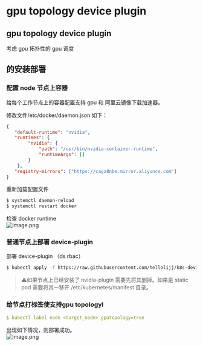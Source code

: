 # gpu topology device plugin

## gpu topology device plugin

考虑 gpu 拓扑性的 gpu 调度

## 的安装部署

<a name="93ALF"></a>
###  配置 node 节点上容器
给每个工作节点上的容器配置支持 gpu 和 阿里云镜像下载加速器。

修改文件/etc/docker/daemon.json 如下：
```json
{
   "default-runtime": "nvidia",
   "runtimes": {
        "nvidia": {
            "path": "/usr/bin/nvidia-container-runtime",
            "runtimeArgs": []
        }
    },
   "registry-mirrors": ["https://cagz8nbe.mirror.aliyuncs.com"]
}
```

重新加载配置文件
```bash
$ systemctl daemon-reload
$ systemctl restart docker
```

检查 docker runtime<br />![image.png](https://cdn.nlark.com/yuque/0/2019/png/394957/1562773092661-01701200-756b-425a-8940-8b26fe72db40.png#align=left&display=inline&height=93&name=image.png&originHeight=186&originWidth=954&size=59640&status=done&width=477)

<a name="MKZ6D"></a>
### 普通节点上部署 device-plugin 

部署 device-plugin （ds rbac）

```bash
$ kubectl apply -f https://raw.githubusercontent.com/hellolijj/k8s-device-plugin/gsoc/deploy/gsoc-device-plugin-demo2.yaml
```

> ⚠️如果节点上已经安装了 nvidia-plugin 需要先将其删掉。如果是 static pod 需要将其一移开 /etc/kubernetes/manifest 目录。

<a name="vQNPY"></a>
### 给节点打标签使支持gpu topologyl

```yaml
$ kubectl label node <target_node> gputopology=true
```

出现如下情况，则部署成功。<br />![image.png](https://cdn.nlark.com/yuque/0/2019/png/394957/1562761440914-7b362d10-b3af-46cb-8dde-a63c2aa192d6.png#align=left&display=inline&height=75&name=image.png&originHeight=150&originWidth=2300&size=88389&status=done&width=1150)
